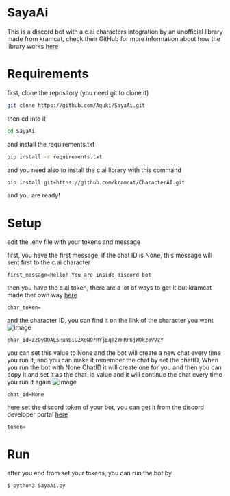 # SayaAi
This is a discord bot with a c.ai characters integration by an unofficial library made from kramcat, check their GitHub for more information about how the library works [here](https://github.com/kramcat/CharacterAI)

# Requirements
first, clone the repository (you need git to clone it)
```bash
git clone https://github.com/Aquki/SayaAi.git
```
then cd into it
```bash
cd SayaAi
```
and install the requirements.txt
```bash
pip install -r requirements.txt
```
and you need also to install the c.ai library with this command
```bash
pip install git+https://github.com/kramcat/CharacterAI.git
```
and you are ready!

# Setup
edit the .env file with your tokens and message

first, you have the first message, if the chat ID is None, this message will sent first to the c.ai character
``` 
first_message=Hello! You are inside discord bot
```
then you have the c.ai token, there are a lot of ways to get it but kramcat made ther own way [here](https://docs.kram.cat/auth.html)
```
char_token= 
```
and the character ID, you can find it on the link of the character you want
![image](https://github.com/user-attachments/assets/18a751c7-6e7f-4bb4-b403-ddb50e26774a)
```
char_id=zzOyOQAL5HuNBiUZXgNOrRYjEqT2YHRP6jWDkzoVVzY
```
you can set this value to None and the bot will create a new chat every time you run it, and you can make it remember the chat by set the chatID, When you run the bot with None ChatID it will create one for you and then you can copy it and set it as the chat_id value and it will continue the chat every time you run it again
![image](https://github.com/user-attachments/assets/3e2ef2ea-7d58-4809-995c-004eeb025ca9)
```
chat_id=None
```
here set the discord token of your bot, you can get it from the discord developer portal [here](https://discord.com/developers)
```
token=
```
# Run
after you end from set your tokens, you can run the bot by
```bash
$ python3 SayaAi.py
```
